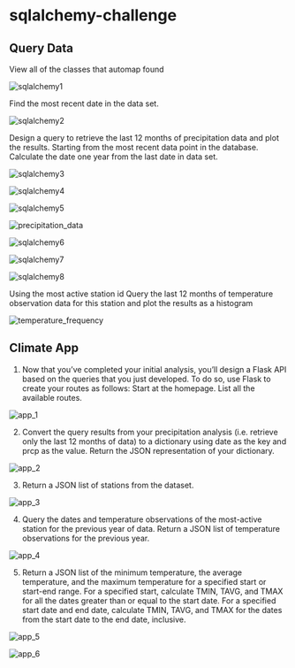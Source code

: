 # sqlalchemy-challenge

## Query Data

View all of the classes that automap found

![sqlalchemy1](https://user-images.githubusercontent.com/113717031/205527936-009fc564-709b-4454-9536-1b5a6342010d.png)

Find the most recent date in the data set.

![sqlalchemy2](https://user-images.githubusercontent.com/113717031/205528002-3a4c7a6e-6e3f-4719-9627-196d5e21c095.png)

Design a query to retrieve the last 12 months of precipitation data and plot the results. 
Starting from the most recent data point in the database.
Calculate the date one year from the last date in data set.

![sqlalchemy3](https://user-images.githubusercontent.com/113717031/205528086-37295cac-fda8-4908-8e14-2d196412f1f4.png)

![sqlalchemy4](https://user-images.githubusercontent.com/113717031/205528269-9dc3f1a9-09e5-4859-bf53-103f5f528d3c.png)

![sqlalchemy5](https://user-images.githubusercontent.com/113717031/205528294-8979c68a-92e1-40bb-a9c9-fb0e5da9b9c1.png)

![precipitation_data](https://user-images.githubusercontent.com/113717031/205529097-47023fa1-d706-4219-9436-790f65a94b92.png)

![sqlalchemy6](https://user-images.githubusercontent.com/113717031/205528310-4639e8f9-102d-404e-8f1b-adae1de20db6.png)

![sqlalchemy7](https://user-images.githubusercontent.com/113717031/205528335-d3f2fb57-18c3-4213-9a3c-5b6836c78a81.png)

![sqlalchemy8](https://user-images.githubusercontent.com/113717031/205529168-47aa2075-65b5-4f18-821b-0bf6af57220a.png)

Using the most active station id
Query the last 12 months of temperature observation data for this station and plot the results as a histogram

![temperature_frequency](https://user-images.githubusercontent.com/113717031/205529197-b6001e97-74a4-4bb3-aa70-ff834d73cd3d.png)

## Climate App

1) Now that you’ve completed your initial analysis, you’ll design a Flask API based on the queries that you just developed. To do so, use Flask to create your routes as follows:
Start at the homepage.
List all the available routes.

![app_1](https://user-images.githubusercontent.com/113717031/205529507-af37915c-3d76-43d0-8d6b-e9ff1abc21a3.png)

2) Convert the query results from your precipitation analysis (i.e. retrieve only the last 12 months of data) to a dictionary using date as the key and prcp as the value.
Return the JSON representation of your dictionary.

![app_2](https://user-images.githubusercontent.com/113717031/205529568-6af24cac-33c1-45e8-98e6-cb2107216805.png)

3) Return a JSON list of stations from the dataset.

![app_3](https://user-images.githubusercontent.com/113717031/205529644-2730952d-09e2-4005-a5e5-ccce62926822.png)

4) Query the dates and temperature observations of the most-active station for the previous year of data.
Return a JSON list of temperature observations for the previous year.

![app_4](https://user-images.githubusercontent.com/113717031/205529720-eaca8da0-db30-48a9-9531-0130940fa48a.png)

5) Return a JSON list of the minimum temperature, the average temperature, and the maximum temperature for a specified start or start-end range.
For a specified start, calculate TMIN, TAVG, and TMAX for all the dates greater than or equal to the start date.
For a specified start date and end date, calculate TMIN, TAVG, and TMAX for the dates from the start date to the end date, inclusive.

![app_5](https://user-images.githubusercontent.com/113717031/205529764-f4ab0165-fca9-4cac-886c-49fb00ac0c0d.png)

![app_6](https://user-images.githubusercontent.com/113717031/205529788-606dcfd2-ec7e-4656-8c57-1372aee5dc06.png)
